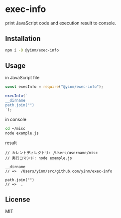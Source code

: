 # exec-info
print JavaScript code and execution result to console.

## Installation

```sh
npm i -D @yinm/exec-info
```

## Usage

in JavaScript file

```js
const execInfo = require("@yinm/exec-info");

execInfo(`
__dirname
path.join("")
`);
```

in console

```sh
cd ~/misc
node example.js
```

result

```
// カレントディレクトリ: /Users/username/misc
// 実行コマンド: node example.js

__dirname
// =>  /Users/yinm/src/github.com/yinm/exec-info

path.join("")
// =>  .
```

## License
MIT
